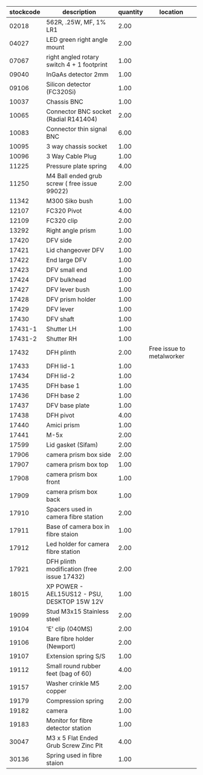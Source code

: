 |stockcode|description|quantity|location|
|---------|-----------|--------|--------|
|02018|562R, .25W, MF, 1% LR1|2.00||
|04027|LED green right angle mount|2.00||
|07067|right angled rotary switch 4 + 1 footprint|1.00||
|09040|InGaAs detector 2mm|1.00||
|09106|Silicon detector (FC320Si)|1.00||
|10037|Chassis BNC|1.00||
|10065|Connector BNC socket (Radial R141404)|2.00||
|10083|Connector thin signal BNC|6.00||
|10095|3 way chassis socket|1.00| |
|10096|3 Way Cable Plug|1.00||
|11225|Pressure plate spring|4.00||
|11250|M4 Ball ended grub screw ( free issue 99022)|2.00||
|11342|M300 Siko bush|1.00||
|12107|FC320 Pivot|4.00||
|12109|FC320 clip|2.00||
|13292|Right angle prism|1.00||
|17420|DFV side|2.00||
|17421|Lid changeover DFV|1.00||
|17422|End large DFV|1.00||
|17423|DFV small end|1.00||
|17424|DFV bulkhead|1.00||
|17427|DFV lever bush|1.00||
|17428|DFV prism holder|1.00||
|17429|DFV lever|1.00||
|17430|DFV shaft|1.00||
|17431-1|Shutter LH|1.00||
|17431-2|Shutter RH|1.00||
|17432|DFH plinth|2.00|Free issue to metalworker|
|17433|DFH lid-1|1.00||
|17434|DFH lid-2|1.00||
|17435|DFH base 1|1.00||
|17436|DFH base 2|1.00||
|17437|DFV base plate|1.00||
|17438|DFH pivot|4.00||
|17440|Amici prism|1.00||
|17441|M-5x|2.00||
|17599|Lid gasket (Sifam)|2.00||
|17906|camera prism box side|2.00||
|17907|camera prism box top|1.00||
|17908|camera prism box front|1.00||
|17909|camera prism box back|1.00||
|17910|Spacers used in camera fibre station|2.00||
|17911|Base of camera box in fibre staion|1.00||
|17912|Led holder for camera fibre station|2.00||
|17921|DFH plinth modification (free issue 17432)|2.00||
|18015|XP POWER - AEL15US12 - PSU, DESKTOP 15W 12V|1.00||
|19099|Stud M3x15 Stainless steel|2.00||
|19104|'E' clip (040MS)|2.00||
|19106|Bare fibre holder (Newport)|2.00||
|19107|Extension spring S/S|1.00||
|19112|Small round rubber feet (bag of 60)|4.00||
|19157|Washer crinkle M5 copper|2.00||
|19179|Compression spring|2.00||
|19182|camera|1.00||
|19183|Monitor for fibre detector station|1.00||
|30047|M3 x 5 Flat Ended Grub Screw Zinc Plt|4.00||
|30136|Spring used in fibre staion|1.00||
